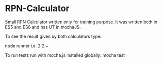 # RPN-Calculator
Small RPN Calculator written only for training purpose. It was written both in ES5 and ES6 and has UT in mochaJS.

To see the result given by both calculators type:

node runner i.e. 2 2 +

To run tests run with mocha.js installed globally:
mocha test
